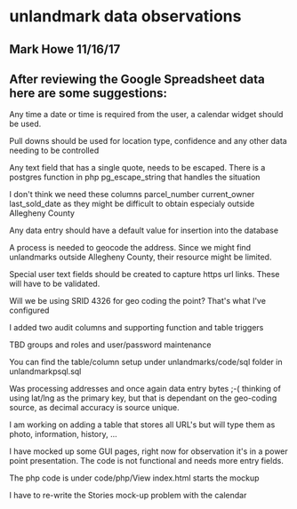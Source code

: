 # unlandmark data observations
## Mark Howe 11/16/17
## After reviewing the Google Spreadsheet data here are some suggestions:
Any time a date or time is required from the user, a calendar widget should be used.

Pull downs should be used for location type, confidence and any other data needing to be controlled

Any text field that has a single quote, needs to be escaped. There is a postgres function in php pg_escape_string that handles the situation

I don't think we need these columns  parcel_number current_owner last_sold_date as they might be difficult to obtain especialy outside Allegheny County

Any data entry should have a default value for insertion into the database

A process is needed to geocode the address. Since we might find unlandmarks outside Allegheny County, their resource might be limited.

Special user text fields should be created to capture https url links. These will have to be validated.


Will we be using SRID 4326 for geo coding the point? 
That's what I've configured

I added two audit columns and supporting function and table triggers

TBD groups and roles and user/password maintenance

You can find the table/column setup under unlandmarks/code/sql folder in unlandmarkpsql.sql

Was processing addresses and once again data entry bytes ;-( thinking of using lat/lng as the primary key, but that is dependant on the
geo-coding source, as decimal accuracy is source unique.

I am working on adding a table that stores all URL's but will type them as photo, information, history, ...

I have mocked up some GUI pages, right now for observation it's in a power point presentation. The code is not functional and needs more entry fields.

The php code is under code/php/View index.html starts the mockup

I have to re-write the Stories mock-up problem with the calendar



